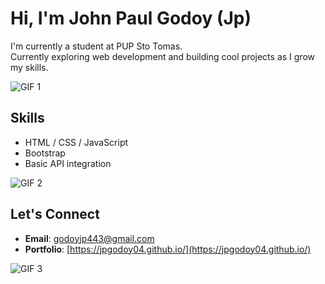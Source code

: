 # Hi, I'm John Paul Godoy (Jp)

I'm currently a student at PUP Sto Tomas.  
Currently exploring web development and building cool projects as I grow my skills.

![GIF 1](https://media.giphy.com/media/v1.Y2lkPTc5MGI3NjExZW9zdXhqOG1yajA4c3lwMGNlMnllb3hlbHpicHpvNG96bXBwajZocyZlcD12MV9naWZzX3NlYXJjaCZjdD1n/EwwHX78xRXN0o2ncPm/giphy.gif)

## Skills

- HTML / CSS / JavaScript  
- Bootstrap  
- Basic API integration

![GIF 2](https://media.giphy.com/media/v1.Y2lkPTc5MGI3NjExZ3FhazFwbG9vcmtiNjM4bHZ6NGZ0b3UwdW1vc215M2VlNzRlZW51YSZlcD12MV9naWZzX3NlYXJjaCZjdD1n/QAZIZIvuJLKTNNo9so/giphy.gif)

## Let's Connect

- **Email**: godoyjp443@gmail.com
- **Portfolio**: [https://jpgodoy04.github.io/](https://jpgodoy04.github.io/)

![GIF 3](https://media2.giphy.com/media/v1.Y2lkPTc5MGI3NjExN2J6MGo1cDc4bGgwc3prYWQ5ZjFuajN1aXN1MTg4MXhlNHZzZHd4eCZlcD12MV9pbnRlcm5hbF9naWZfYnlfaWQmY3Q9Zw/2zUn8hAwJwG4abiS0p/giphy.gif)
